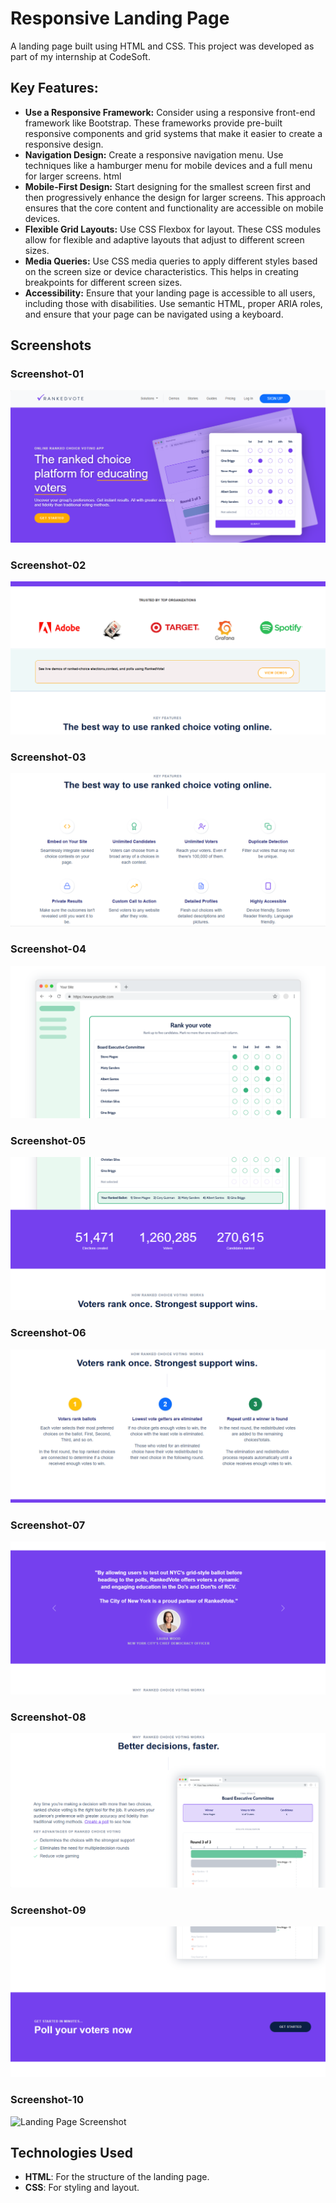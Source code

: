 # Responsive Landing Page

A landing page built using HTML and CSS. This project was developed as part of my internship at CodeSoft.

## Key Features:
- **Use a Responsive Framework:**
  Consider using a responsive front-end framework like Bootstrap. These frameworks provide pre-built responsive components and grid systems that make it easier 
  to create a responsive design.
- **Navigation Design:**
  Create a responsive navigation menu. Use techniques like a hamburger menu for mobile devices and a full menu for larger screens.
  html
- **Mobile-First Design:**
  Start designing for the smallest screen first and then progressively enhance the design for larger screens. This approach ensures that the core content and functionality are accessible 
  on 
  mobile devices.
- **Flexible Grid Layouts:**
  Use CSS Flexbox for layout. These CSS modules allow for flexible and adaptive layouts that adjust to different screen sizes.
- **Media Queries:**
  Use CSS media queries to apply different styles based on the screen size or device characteristics. This helps in creating breakpoints for different screen sizes.
- **Accessibility:**
  Ensure that your landing page is accessible to all users, including those with disabilities. Use semantic HTML, proper ARIA roles, and ensure that your page can be navigated using a 
  keyboard.

## Screenshots

### Screenshot-01
![Landing Page Screenshot](Images/screenshort-01.PNG)
### Screenshot-02
![Landing Page Screenshot](Images/screenshort-02.PNG)
### Screenshot-03
![Landing Page Screenshot](Images/screenshort-03.PNG)
### Screenshot-04
![Landing Page Screenshot](Images/screenshort-04.PNG)
### Screenshot-05
![Landing Page Screenshot](Images/screenshort-05.PNG)
### Screenshot-06
![Landing Page Screenshot](Images/screenshort-06.PNG)
### Screenshot-07
![Landing Page Screenshot](Images/screenshort-07.PNG)
### Screenshot-08
![Landing Page Screenshot](Images/screenshort-08.PNG)
### Screenshot-09
![Landing Page Screenshot](Images/screenshort-09.PNG)
### Screenshot-10
![Landing Page Screenshot](Images/screenshort-19.PNG)

## Technologies Used

- **HTML**: For the structure of the landing page.
- **CSS**: For styling and layout.



